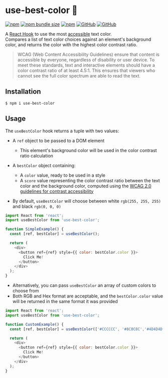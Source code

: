 # use-best-color 🎨‍

[![npm](https://img.shields.io/npm/v/use-best-color.svg)](https://www.npmjs.com/package/use-best-color)
[![npm bundle size](https://img.shields.io/bundlephobia/min/use-best-color.svg)](https://www.npmjs.com/package/use-best-color)
[![npm](https://img.shields.io/npm/dt/use-best-color.svg)](https://www.npmjs.com/package/use-best-color)
[![GitHub](https://img.shields.io/github/license/zroyer/use-best-color.svg)](https://github.com/zroyer/use-best-color/blob/master/LICENSE)
[![GitHub](https://img.shields.io/badge/PRs-welcome-brightgreen.svg)](https://github.com/zroyer/use-best-color/pulls)

A [React Hook](https://reactjs.org/docs/hooks-intro.html) to use the most [accessible](http://web-accessibility.carnegiemuseums.org/design/color/) text color.  
Compares a list of text color choices against an element's background color, and returns the color with the highest color contrast ratio.

> WCAG (Web Content Accessibility Guidelines) ensure that content is accessible by everyone, regardless of disability or user device. To meet these standards, text and interactive elements should have a color contrast ratio of at least 4.5:1. This ensures that viewers who cannot see the full color spectrum are able to read the text.


## Installation

```
$ npm i use-best-color
```

## Usage

The `useBestColor` hook returns a tuple with two values:
- A `ref` object to be passed to a DOM element
  - This element's background color will be used in the color contrast ratio calculation
- A `bestColor` object containing:
  - A `color` value, ready to be used in a style
  - A `score` value representing the color contrast ratio between the text color and the background color, computed using the [WCAG 2.0 guidelines for contrast accessibility](https://www.w3.org/TR/UNDERSTANDING-WCAG20/visual-audio-contrast-contrast.html)

- By default, `useBestColor` will choose between white `rgb(255, 255, 255)` and black `rgb(0, 0, 0)`

```JavaScript
import React from 'react';
import useBestColor from 'use-best-color';

function SimpleExample() {
  const [ref, bestColor] = useBestColor();

  return (
    <div>
      <button ref={ref} style={{ color: bestColor.color }}>
        Click Me!
      </button>
    </div>
  );
}
```

- Alternatively, you can pass `useBestColor` an array of custom colors to choose from
- Both RGB and Hex format are acceptable, and the `bestColor.color` value will be returned in the same format it was provided

```JavaScript
import React from 'react';
import useBestColor from 'use-best-color';

function CustomExample() {
  const [ref, bestColor] = useBestColor(['#CCCCCC', '#8C8C8C','#4D4D4D']);

  return (
    <div>
      <button ref={ref} style={{ color: bestColor.color }}>
        Click Me!
      </button>
    </div>
  );
}
```

